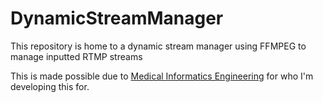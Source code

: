# DynamicStreamManager
This repository is home to a dynamic stream manager using FFMPEG to manage inputted RTMP streams

This is made possible due to [Medical Informatics Engineering](https://github.com/mieweb) for who I'm developing this for. 
